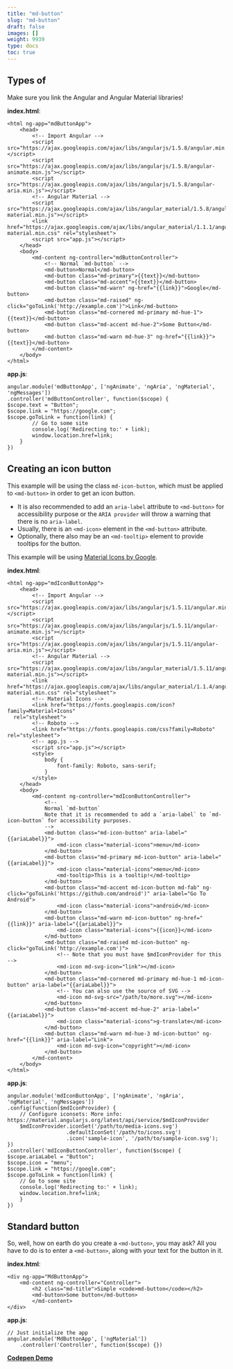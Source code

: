 ```yaml
---
title: "md-button"
slug: "md-button"
draft: false
images: []
weight: 9939
type: docs
toc: true
---
```


## Types of <md-button>
Make sure you link the Angular and Angular Material libraries!

**index.html**:
<!-- language: lang-html -->
    <html ng-app="mdButtonApp">
        <head>
            <!-- Import Angular -->
            <script src="https://ajax.googleapis.com/ajax/libs/angularjs/1.5.8/angular.min.js"></script>
            <script src="https://ajax.googleapis.com/ajax/libs/angularjs/1.5.8/angular-animate.min.js"></script>
            <script src="https://ajax.googleapis.com/ajax/libs/angularjs/1.5.8/angular-aria.min.js"></script>
            <!-- Angular Material -->
            <script src="https://ajax.googleapis.com/ajax/libs/angular_material/1.5.8/angular-material.min.js"></script>
            <link href="https://ajax.googleapis.com/ajax/libs/angular_material/1.1.1/angular-material.min.css" rel="stylesheet">
            <script src="app.js"></script>
        </head>
        <body>
            <md-content ng-controller="mdButtonController">
                <!-- Normal `md-button` -->
                <md-button>Normal</md-button>
                <md-button class="md-primary">{{text}}</md-button>
                <md-button class="md-accent">{{text}}</md-button>
                <md-button class="md-warn" ng-href="{{link}}">Google</md-button>
                <md-button class="md-raised" ng-click="goToLink('http://example.com')">Link</md-button>
                <md-button class="md-cornered md-primary md-hue-1">{{text}}</md-button>
                <md-button class="md-accent md-hue-2">Some Button</md-button>
                <md-button class="md-warn md-hue-3" ng-href="{{link}}">{{text}}</md-button>
            </md-content>
        </body>
    </html>

**app.js**:
<!-- language: lang-js -->
    angular.module('mdButtonApp', ['ngAnimate', 'ngAria', 'ngMaterial', 'ngMessages'])
    .controller('mdButtonController', function($scope) {
    $scope.text = "Button";
    $scope.link = "https://google.com";
    $scope.goToLink = function(link) {
            // Go to some site
            console.log('Redirecting to:' + link);
            window.location.href=link;
        }
    })

## Creating an icon button
This example will be using the class `md-icon-button`, which must be applied to `<md-button>` in order to get an icon button. 
- It is also recommended to add an `aria-label` attribute to `<md-button>` for accessibility purpose or the `ARIA provider` will throw a warning that there is no `aria-label`.
- Usually, there is an `<md-icon>` element in the `<md-button>` attribute.
- Optionally, there also may be an `<md-tooltip>` element to provide tooltips for the button.

This example will be using [Material Icons by Google][1].

**index.html**:
<!-- language: lang-html -->
    <html ng-app="mdIconButtonApp">
        <head>
            <!-- Import Angular -->
            <script src="https://ajax.googleapis.com/ajax/libs/angularjs/1.5.11/angular.min.js"></script>
            <script src="https://ajax.googleapis.com/ajax/libs/angularjs/1.5.11/angular-animate.min.js"></script>
            <script src="https://ajax.googleapis.com/ajax/libs/angularjs/1.5.11/angular-aria.min.js"></script>
            <!-- Angular Material -->
            <script src="https://ajax.googleapis.com/ajax/libs/angular_material/1.5.11/angular-material.min.js"></script>
            <link href="https://ajax.googleapis.com/ajax/libs/angular_material/1.1.4/angular-material.min.css" rel="stylesheet">
            <!-- Material Icons -->
            <link href="https://fonts.googleapis.com/icon?family=Material+Icons"
      rel="stylesheet">
            <!-- Roboto -->
            <link href="https://fonts.googleapis.com/css?family=Roboto" rel="stylesheet">
            <!-- app.js -->
            <script src="app.js"></script>
            <style>
                body {
                    font-family: Roboto, sans-serif;
                }
            </style>
        </head>
        <body>
            <md-content ng-controller="mdIconButtonController">
                <!--
                Normal `md-button`
                Note that it is recommended to add a `aria-label` to `md-icon-button` for accessibility purposes.
                -->
                <md-button class="md-icon-button" aria-label="{{ariaLabel}}">
                    <md-icon class="material-icons">menu</md-icon>
                </md-button>
                <md-button class="md-primary md-icon-button" aria-label="{{ariaLabel}}">
                    <md-icon class="material-icons">menu</md-icon>
                    <md-tooltip>This is a tooltip!</md-tooltip>
                </md-button>
                <md-button class="md-accent md-icon-button md-fab" ng-click="goToLink('https://github.com/android')" aria-label="Go To Android">
                    <md-icon class="material-icons">android</md-icon>
                </md-button>
                <md-button class="md-warn md-icon-button" ng-href="{{link}}" aria-label="{{ariaLabel}}">
                    <md-icon class="material-icons">{{icon}}</md-icon>
                </md-button>
                <md-button class="md-raised md-icon-button" ng-click="goToLink('http://example.com')">
                    <!-- Note that you must have $mdIconProvider for this -->
                    <md-icon md-svg-icon="link"></md-icon>
                </md-button>
                <md-button class="md-cornered md-primary md-hue-1 md-icon-button" aria-label="{{ariaLabel}}">
                    <!-- You can also use the source of SVG -->
                    <md-icon md-svg-src="/path/to/more.svg"></md-icon>
                </md-button>
                <md-button class="md-accent md-hue-2" aria-label="{{ariaLabel}}">
                    <md-icon class="material-icons">g-translate</md-icon>
                </md-button>
                <md-button class="md-warn md-hue-3 md-icon-button" ng-href="{{link}}" aria-label="Link">
                    <md-icon md-svg-icon="copyright"></md-icon>
                </md-button>
            </md-content>
        </body>
    </html>

**app.js**:
<!-- language: lang-js -->
    angular.module('mdIconButtonApp', ['ngAnimate', 'ngAria', 'ngMaterial', 'ngMessages'])
    .config(function($mdIconProvider) {
        // Configure iconsets: More info: https://material.angularjs.org/latest/api/service/$mdIconProvider
        $mdIconProvider.iconSet('/path/to/media-icons.svg')
                       .defaultIconSet('/path/to/icons.svg')
                       .icon('sample-icon', '/path/to/sample-icon.svg');
    })
    .controller('mdIconButtonController', function($scope) {
    $scope.ariaLabel = "Button";
    $scope.icon = "menu";
    $scope.link = "https://google.com";
    $scope.goToLink = function(link) {
        // Go to some site
        console.log('Redirecting to:' + link);
        window.location.href=link;
        }
    })


  [1]: https://material.io/icons/
  [2]: https://fonts.google.com/specimen/Roboto

## Standard button
So, well, how on earth do you create a `<md-button>`, you may ask?
All you have to do is to enter a `<md-button>`, along with your text for the button in it.

**index.html**:
<!-- language: lang-html -->
    <div ng-app="MdButtonApp">
        <md-content ng-controller="Controller">
            <h2 class="md-title">Simple <code>md-button</code></h2>
            <md-button>Some button</md-button>
            </md-content>
    </div>

**app.js**:
<!-- language: lang-js -->
    // Just initialize the app
    angular.module('MdButtonApp', ['ngMaterial'])
        .controller('Controller', function($scope) {})

**[Codepen Demo][1]**


  [1]: http://codepen.io/Chan4077/pen/evJJeR "Codepen Demo"


